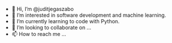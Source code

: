 - 👋 Hi, I’m @juditjegaszabo
- 👀 I’m interested in software development and machine learning.
- 🌱 I’m currently learning to code with Python.
- 💞️ I’m looking to collaborate on ...
- 📫 How to reach me ...

<!---
juditjegaszabo/juditjegaszabo is a ✨ special ✨ repository because its `README.md` (this file) appears on your GitHub profile.
You can click the Preview link to take a look at your changes.
--->
